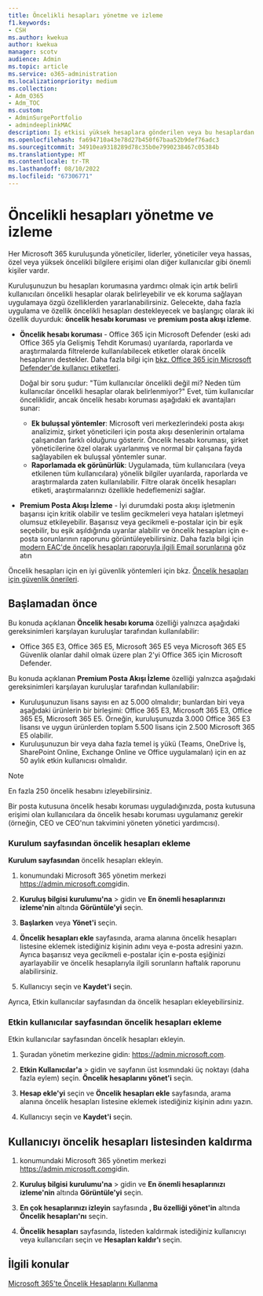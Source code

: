 ```yaml
---
title: Öncelikli hesapları yönetme ve izleme
f1.keywords:
- CSH
ms.author: kwekua
author: kwekua
manager: scotv
audience: Admin
ms.topic: article
ms.service: o365-administration
ms.localizationpriority: medium
ms.collection:
- Adm_O365
- Adm_TOC
ms.custom:
- AdminSurgePortfolio
- admindeeplinkMAC
description: İş etkisi yüksek hesaplara gönderilen veya bu hesaplardan gönderilen başarısız ve gecikmeli e-posta iletilerini izleyin.
ms.openlocfilehash: fa694710a43e78d27b450f67baa52b9def76adc3
ms.sourcegitcommit: 34910ea9318289d78c35b0e7990238467c05384b
ms.translationtype: MT
ms.contentlocale: tr-TR
ms.lasthandoff: 08/10/2022
ms.locfileid: "67306771"
---
```

# <a name="manage-and-monitor-priority-accounts"></a>Öncelikli hesapları yönetme ve izleme

Her Microsoft 365 kuruluşunda yöneticiler, liderler, yöneticiler veya hassas, özel veya yüksek öncelikli bilgilere erişimi olan diğer kullanıcılar gibi önemli kişiler vardır.

Kuruluşunuzun bu hesapları korumasına yardımcı olmak için artık belirli kullanıcıları öncelikli hesaplar olarak belirleyebilir ve ek koruma sağlayan uygulamaya özgü özelliklerden yararlanabilirsiniz. Gelecekte, daha fazla uygulama ve özellik öncelikli hesapları destekleyecek ve başlangıç olarak iki özellik duyurduk: **öncelik hesabı koruması** ve **premium posta akışı izleme**.

- **Öncelik hesabı koruması** - Office 365 için Microsoft Defender (eski adı Office 365 yla Gelişmiş Tehdit Koruması) uyarılarda, raporlarda ve araştırmalarda filtrelerde kullanılabilecek etiketler olarak öncelik hesaplarını destekler. Daha fazla bilgi için [bkz. Office 365 için Microsoft Defender'de kullanıcı etiketleri](../../security/office-365-security/user-tags.md).

  Doğal bir soru şudur: "Tüm kullanıcılar öncelikli değil mi? Neden tüm kullanıcılar öncelikli hesaplar olarak belirlenmiyor?" Evet, tüm kullanıcılar önceliklidir, ancak öncelik hesabı koruması aşağıdaki ek avantajları sunar:

  - **Ek buluşsal yöntemler**: Microsoft veri merkezlerindeki posta akışı analizimiz, şirket yöneticileri için posta akışı desenlerinin ortalama çalışandan farklı olduğunu gösterir. Öncelik hesabı koruması, şirket yöneticilerine özel olarak uyarlanmış ve normal bir çalışana fayda sağlayabilen ek buluşsal yöntemler sunar.
  - **Raporlamada ek görünürlük**: Uygulamada, tüm kullanıcılara (veya etkilenen tüm kullanıcılara) yönelik bilgiler uyarılarda, raporlarda ve araştırmalarda zaten kullanılabilir. Filtre olarak öncelik hesapları etiketi, araştırmalarınızı özellikle hedeflemenizi sağlar.

- **Premium Posta Akışı İzleme** - İyi durumdaki posta akışı işletmenin başarısı için kritik olabilir ve teslim gecikmeleri veya hataları işletmeyi olumsuz etkileyebilir. Başarısız veya gecikmeli e-postalar için bir eşik seçebilir, bu eşik aşıldığında uyarılar alabilir ve öncelik hesapları için e-posta sorunlarının raporunu görüntüleyebilirsiniz. Daha fazla bilgi için [modern EAC'de öncelik hesapları raporuyla ilgili Email sorunlarına](/exchange/monitoring/mail-flow-reports/mfr-email-issues-for-priority-accounts-report) göz atın

Öncelik hesapları için en iyi güvenlik yöntemleri için bkz. [Öncelik hesapları için güvenlik önerileri](../../security/office-365-security/security-recommendations-for-priority-accounts.md).

## <a name="before-you-begin"></a>Başlamadan önce

Bu konuda açıklanan **Öncelik hesabı koruma** özelliği yalnızca aşağıdaki gereksinimleri karşılayan kuruluşlar tarafından kullanılabilir:

- Office 365 E3, Office 365 E5, Microsoft 365 E5 veya Microsoft 365 E5 Güvenlik olanlar dahil olmak üzere plan 2'yi Office 365 için Microsoft Defender.

Bu konuda açıklanan **Premium Posta Akışı İzleme** özelliği yalnızca aşağıdaki gereksinimleri karşılayan kuruluşlar tarafından kullanılabilir:

- Kuruluşunuzun lisans sayısı en az 5.000 olmalıdır; bunlardan biri veya aşağıdaki ürünlerin bir birleşimi: Office 365 E3, Microsoft 365 E3, Office 365 E5, Microsoft 365 E5. Örneğin, kuruluşunuzda 3.000 Office 365 E3 lisansı ve uygun ürünlerden toplam 5.500 lisans için 2.500 Microsoft 365 E5 olabilir.
- Kuruluşunuzun bir veya daha fazla temel iş yükü (Teams, OneDrive İş, SharePoint Online, Exchange Online ve Office uygulamaları) için en az 50 aylık etkin kullanıcısı olmalıdır.

> [!NOTE]
> En fazla 250 öncelik hesabını izleyebilirsiniz.

Bir posta kutusuna öncelik hesabı koruması uyguladığınızda, posta kutusuna erişimi olan kullanıcılara da öncelik hesabı koruması uygulamanız gerekir (örneğin, CEO ve CEO'nun takvimini yöneten yönetici yardımcısı).

### <a name="add-priority-accounts-from-the-setup-page"></a>Kurulum sayfasından öncelik hesapları ekleme

**Kurulum sayfasından** öncelik hesapları ekleyin.

1. konumundaki Microsoft 365 yönetim merkezi <a href="https://go.microsoft.com/fwlink/p/?linkid=2024339" target="_blank">https://admin.microsoft.com</a>gidin.

2. **Kuruluş bilgisi** **kurulumu'na** >  gidin ve **En önemli hesaplarınızı izleme'nin** altında **Görüntüle'yi** seçin.

3. **Başlarken** veya **Yönet'i** seçin.

4. **Öncelik hesapları ekle** sayfasında, arama alanına öncelik hesapları listesine eklemek istediğiniz kişinin adını veya e-posta adresini yazın. Ayrıca başarısız veya gecikmeli e-postalar için e-posta eşiğinizi ayarlayabilir ve öncelik hesaplarıyla ilgili sorunların haftalık raporunu alabilirsiniz.

5. Kullanıcıyı seçin ve **Kaydet'i** seçin.

Ayrıca, Etkin kullanıcılar sayfasından da öncelik hesapları ekleyebilirsiniz.

### <a name="add-priority-accounts-from-active-users-page"></a>Etkin kullanıcılar sayfasından öncelik hesapları ekleme

Etkin kullanıcılar sayfasından öncelik hesapları ekleyin.

1. Şuradan yönetim merkezine gidin: <a href="https://go.microsoft.com/fwlink/p/?linkid=2024339" target="_blank">https://admin.microsoft.com</a>.

2. **Etkin Kullanıcılar'a** >  gidin ve sayfanın üst kısmındaki üç noktayı (daha fazla eylem) seçin. **Öncelik hesaplarını yönet'i** seçin.

3. **Hesap ekle'yi** seçin ve **Öncelik hesapları ekle** sayfasında, arama alanına öncelik hesapları listesine eklemek istediğiniz kişinin adını yazın.

4. Kullanıcıyı seçin ve **Kaydet'i** seçin.

## <a name="remove-a-user-from-the-priority-accounts-list"></a>Kullanıcıyı öncelik hesapları listesinden kaldırma

1. konumundaki Microsoft 365 yönetim merkezi <a href="https://go.microsoft.com/fwlink/p/?linkid=2024339" target="_blank">https://admin.microsoft.com</a>gidin.

2. **Kuruluş bilgisi** **kurulumu'na** >  gidin ve **En önemli hesaplarınızı izleme'nin** altında **Görüntüle'yi** seçin.

3. **En çok hesaplarınızı izleyin** sayfasında **, Bu özelliği yönet'in** altında **Öncelik hesapları'nı** seçin.

4. **Öncelik hesapları** sayfasında, listeden kaldırmak istediğiniz kullanıcıyı veya kullanıcıları seçin ve **Hesapları kaldır'ı** seçin.

## <a name="related-topics"></a>İlgili konular

[Microsoft 365'te Öncelik Hesaplarını Kullanma](https://techcommunity.microsoft.com/t5/microsoft-365-blog/using-priority-accounts-in-microsoft-365/ba-p/1873314)
